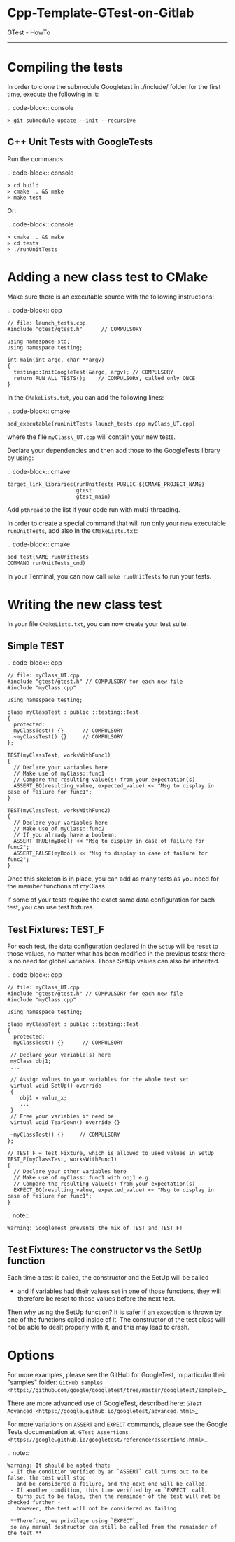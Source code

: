 # Cpp-Template-GTest-on-Gitlab

GTest - HowTo
*************

Compiling the tests
===================

In order to clone the submodule Googletest in ./include/ folder for the first time, execute the following in it:

.. code-block:: console

    > git submodule update --init --recursive

C++ Unit Tests with GoogleTests
-------------------------------

Run the commands:

.. code-block:: console

    > cd build
    > cmake .. && make
    > make test

Or:

.. code-block:: console

    > cmake .. && make
    > cd tests
    > ./runUnitTests

Adding a new class test to CMake
================================

Make sure there is an executable source with the following instructions:

.. code-block:: cpp

    // file: launch_tests.cpp 
    #include "gtest/gtest.h"      // COMPULSORY

    using namespace std;
    using namespace testing;

    int main(int argc, char **argv)
    {
      testing::InitGoogleTest(&argc, argv); // COMPULSORY
      return RUN_ALL_TESTS();    // COMPULSORY, called only ONCE
    }

In the `CMakeLists.txt`, you can add the following lines:

.. code-block:: cmake

    add_executable(runUnitTests launch_tests.cpp myClass_UT.cpp)

where the file `myClass\_UT.cpp` will contain your new tests.

Declare your dependencies and then add those to the GoogleTests library by using:

.. code-block:: cmake

    target_link_libraries(runUnitTests PUBLIC ${CMAKE_PROJECT_NAME}
                          gtest
                          gtest_main)

Add `pthread` to the list if your code run with multi-threading.

In order to create a special command that will run only your new executable `runUnitTests`,
add also in the `CMakeLists.txt`:

.. code-block:: cmake

    add_test(NAME runUnitTests
    COMMAND runUnitTests_cmd)

In your Terminal, you can now call `make runUnitTests` to run your tests.

Writing the new class test
==========================

In your file `CMakeLists.txt`, you can now create your test suite.

Simple TEST
-----------

.. code-block:: cpp

    // file: myClass_UT.cpp
    #include "gtest/gtest.h" // COMPULSORY for each new file
    #include "myClass.cpp"

    using namespace testing;

    class myClassTest : public ::testing::Test
    {
      protected:
      myClassTest() {}      // COMPULSORY
      ~myClassTest() {}     // COMPULSORY
    };

    TEST(myClassTest, worksWithFunc1)
    {
      // Declare your variables here
      // Make use of myClass::func1
      // Compare the resulting value(s) from your expectation(s)
      ASSERT_EQ(resulting_value, expected_value) << "Msg to display in case of failure for func1";
    }

    TEST(myClassTest, worksWithFunc2)
    {
      // Declare your variables here
      // Make use of myClass::func2
      // If you already have a boolean:
      ASSERT_TRUE(myBool) << "Msg to display in case of failure for func2";
      ASSERT_FALSE(myBool) << "Msg to display in case of failure for func2";
    }

Once this skeleton is in place, you can add as many tests as you need for the member functions of myClass.

If some of your tests require the exact same data configuration for each test, you can use test fixtures.

Test Fixtures: TEST_F
----------------------

For each test, the data configuration declared in the `SetUp` will be reset to those values,
no matter what has been modified in the previous tests: there is no need for global variables.
Those SetUp values can also be inherited.

.. code-block:: cpp

    // file: myClass_UT.cpp
    #include "gtest/gtest.h" // COMPULSORY for each new file
    #include "myClass.cpp"

    using namespace testing;

    class myClassTest : public ::testing::Test
    {
      protected:
      myClassTest() {}      // COMPULSORY

     // Declare your variable(s) here
     myClass obj1;
     ...

     // Assign values to your variables for the whole test set
     virtual void SetUp() override
     {
        obj1 = value_x;
        ...
     }
     // Free your variables if need be
     virtual void TearDown() override {}

     ~myClassTest() {}     // COMPULSORY
    };

    // TEST_F = Test Fixture, which is allowed to used values in SetUp
    TEST_F(myClassTest, worksWithFunc1)
    {
      // Declare your other variables here
      // Make use of myClass::func1 with obj1 e.g.
      // Compare the resulting value(s) from your expectation(s)
      EXPECT_EQ(resulting_value, expected_value) << "Msg to display in case of failure for func1";
    }

.. note::

    Warning: GoogleTest prevents the mix of TEST and TEST_F!

Test Fixtures: The constructor vs the SetUp function
----------------------------------------------------

Each time a test is called, the constructor and the SetUp will be called
- and if variables had their values set in one of those functions,
  they will therefore be reset to those values before the next test.

Then why using the SetUp function? It is safer if an exception is thrown
by one of the functions called inside of it.
The constructor of the test class will not be able to dealt properly with it, and this may lead to crash.

Options
=======

For more examples, please see the GitHub for GoogleTest, in particular their "samples" folder:
`GitHub samples <https://github.com/google/googletest/tree/master/googletest/samples>`_

There are more advanced use of GoogleTest, described here: `GTest Advanced <https://google.github.io/googletest/advanced.html>`_

For more variations on `ASSERT` and `EXPECT` commands, please see the Google Tests documentation at:
`GTest Assertions <https://google.github.io/googletest/reference/assertions.html>`_

.. note::

    Warning: It should be noted that:
     - If the condition verified by an `ASSERT` call turns out to be false, the test will stop
       and be considered a failure, and the next one will be called.
     - If another condition, this time verified by an `EXPECT` call,
       turns out to be false, then the remainder of the test will not be checked further -
       however, the test will not be considered as failing.

     **Therefore, we privilege using `EXPECT`,
     so any manual destructor can still be called from the remainder of the test.**
